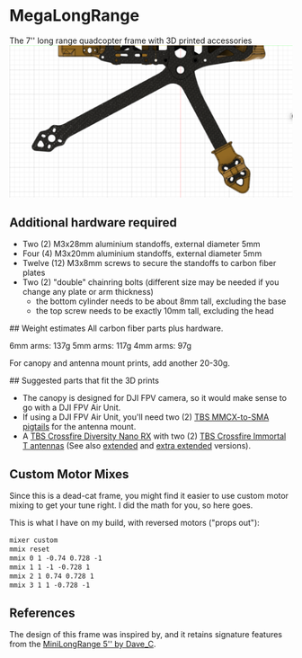 # MegaLongRange
The 7'' long range quadcopter frame with 3D printed accessories
![MegaLongRange sketch](MegaLongRange.png)

## Additional hardware required
* Two (2) M3x28mm aluminium standoffs, external diameter 5mm
* Four (4) M3x20mm aluminium standoffs, external diameter 5mm
* Twelve (12) M3x8mm screws to secure the standoffs to carbon fiber plates
* Two (2) "double" chainring bolts (different size may be needed if you change any plate or arm thickness)
  * the bottom cylinder needs to be about 8mm tall, excluding the base
  * the top screw needs to be exactly 10mm tall, excluding the head

## Weight estimates
All carbon fiber parts plus hardware.

6mm arms: 137g
5mm arms: 117g
4mm arms: 97g

For canopy and antenna mount prints, add another 20-30g.


## Suggested parts that fit the 3D prints
* The canopy is designed for DJI FPV camera, so it would make sense to go with a DJI FPV Air Unit.
* If using a DJI FPV Air Unit, you'll need two (2) [TBS MMCX-to-SMA pigtails](https://www.team-blacksheep.com/products/prod:sma_mmcx9_pigtail) for the antenna mount.
* A [TBS Crossfire Diversity Nano RX](https://www.team-blacksheep.com/products/prod:xf_nano_div_rx) with two (2) [TBS Crossfire Immortal T antennas](https://www.team-blacksheep.com/products/prod:xf_immortal_t_v2_s) (See also [extended](https://www.team-blacksheep.com/products/prod:xf_immortal_t_v2_e) and [extra extended](https://www.team-blacksheep.com/products/prod:xf_immortal_t_v2_ee) versions).

## Custom Motor Mixes
Since this is a dead-cat frame, you might find it easier to use custom motor mixing to get your tune right. I did the math for you, so here goes.

This is what I have on my build, with reversed motors ("props out"):
```
mixer custom
mmix reset
mmix 0 1 -0.74 0.728 -1
mmix 1 1 -1 -0.728 1
mmix 2 1 0.74 0.728 1
mmix 3 1 1 -0.728 -1
```

## References
The design of this frame was inspired by, and it retains signature features from the [MiniLongRange 5'' by Dave_C](https://www.thingiverse.com/thing:4584851).
